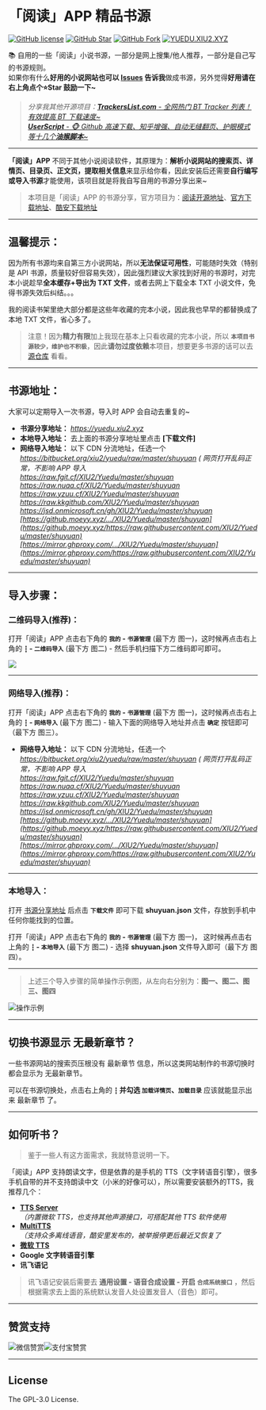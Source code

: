 # 「阅读」APP 精品书源

[![GitHub license](https://img.shields.io/badge/license-GPL--3.0-orange?style=flat-square&color=0f6adb&logo=github)](https://github.com/XIU2/yuedu/)
[![GitHub Star](https://img.shields.io/github/stars/XIU2/yuedu.svg?style=flat-square&label=Star&color=0f6adb&logo=github)](https://github.com/XIU2/yuedu/)
[![GitHub Fork](https://img.shields.io/github/forks/XIU2/yuedu.svg?style=flat-square&label=Fork&color=0f6adb&logo=github)](https://github.com/XIU2/yuedu/)
[![YUEDU.XIU2.XYZ](https://img.shields.io/static/v1?label=%20&message=YUEDU.XIU2.XYZ&style=flat-square&labelColor=1172EB&color=0f6adb&logo=data:image/png;base64,iVBORw0KGgoAAAANSUhEUgAAABAAAAAQCAYAAAAf8/9hAAAA1ElEQVR42mMULHr9n4ECwEhVA971ijDUb/7CMPnAD4Y4M3aGCeG8ODUKFb/BNCDYgI1hdiwfXBIbQFcDNwBkO0wQXRGyHDofqwHOaiwMq9MFGDwnvWfw0WNnyHbgYnCf+J7h9KO/xBkAYuPzN1EGoIcDLnnaGUCRF5D5INqk/R3DvTf/iI8FmAtgBtRt+sJw8ckfho1ZAnAxnAYgawYBH21WhkVJ/HAxgglJlJuR4cnHfwzsLIwo/o8yYWOYEsnH8PHbP4bStV8Y1lz4hZmUyQEUGwAAWJ624X5VLdcAAAAASUVORK5CYII=)](https://yuedu.xiu2.xyz)

📚 自用的一些「阅读」小说书源，一部分是网上搜集/他人推荐，一部分是自己写的书源规则。  
如果你有什么**好用的小说网站也可以 [Issues](https://github.com/XIU2/Yuedu/issues/new/choose) 告诉我**做成书源，另外觉得**好用请在右上角点个⭐Star 鼓励一下~**   

> _分享我其他开源项目：[**TrackersList.com** - 全网热门 BT Tracker 列表！有效提高 BT 下载速度~](https://github.com/XIU2/TrackersListCollection) <img src="https://img.shields.io/github/stars/XIU2/TrackersListCollection.svg?style=flat-square&label=Star&color=4285dd&logo=github" height="16px" />_  
> _[**UserScript** - 🐵 Github 高速下载、知乎增强、自动无缝翻页、护眼模式 等十几个**油猴脚本**~](https://github.com/XIU2/UserScript) <img src="https://img.shields.io/github/stars/XIU2/UserScript.svg?style=flat-square&label=Star&color=4285dd&logo=github" height="16px" />_

****

**「阅读」APP** 不同于其他小说阅读软件，其原理为：**解析小说网站的搜索页、详情页、目录页、正文页，提取相关信息**来显示给你看，因此安装后还需要**自行编写或导入书源**才能使用，该项目就是将我自写自用的书源分享出来~  

> 本项目是「阅读」APP 的书源分享，官方项目为：[阅读开源地址](https://github.com/gedoor/legado)、[官方下载地址](https://github.com/gedoor/legado/releases)、[酷安下载地址](https://www.coolapk.com/apk/256030)

****

## 温馨提示：

因为所有书源均来自第三方小说网站，所以**无法保证可用性**，可能随时失效（特别是 API 书源，质量较好但容易失效），因此强烈建议大家找到好用的书源时，对完本小说趁早**全本缓存+导出为 TXT 文件**，或者去网上下载全本 TXT 小说文件，免得书源失效后纠结。。。  

我的阅读书架里绝大部分都是这些年收藏的完本小说，因此我也早早的都替换成了本地 TXT 文件，省心多了。

> 注意！因为**精力有限**加上我现在基本上只看收藏的完本小说，所以 **`本项目书源较少，维护也不积极`**，因此**请勿过度依赖**本项目，想要更多书源的话可以去 [源仓库](https://www.yckceo.com/yuedu/shuyuan) 看看。

****

## 书源地址：
大家可以定期导入一次书源，导入时 APP 会自动去重复的~
- **书源分享地址：** _https://yuedu.xiu2.xyz_  
- **本地导入地址：** 去上面的书源分享地址里点击 **\[下载文件\]**  
- **网络导入地址：** 以下 CDN 分流地址，任选一个  
_https://bitbucket.org/xiu2/yuedu/raw/master/shuyuan ( 网页打开乱码正常，不影响 APP 导入_  
_https://raw.fgit.cf/XIU2/Yuedu/master/shuyuan_  
_https://raw.nuaa.cf/XIU2/Yuedu/master/shuyuan_  
_https://raw.yzuu.cf/XIU2/Yuedu/master/shuyuan_  
_https://raw.kkgithub.com/XIU2/Yuedu/master/shuyuan_  
_https://jsd.onmicrosoft.cn/gh/XIU2/Yuedu/master/shuyuan_  
_[https://github.moeyy.xyz/.../XIU2/Yuedu/master/shuyuan](https://github.moeyy.xyz/https://raw.githubusercontent.com/XIU2/Yuedu/master/shuyuan)_  
_[https://mirror.ghproxy.com/.../XIU2/Yuedu/master/shuyuan](https://mirror.ghproxy.com/https://raw.githubusercontent.com/XIU2/Yuedu/master/shuyuan)_  

****

## 导入步骤：

### 二维码导入(推荐)：
打开「阅读」APP 点击右下角的 **`我的` - `书源管理`** (最下方 图一)，这时候再点击右上角的 **` ┇ ` - `二维码导入`** (最下方 图二) - 然后手机扫描下方二维码即可即可。  

![](https://bitbucket.org/xiu2/yuedu/raw/master/dist/img/img-03.png)

****

### 网络导入(推荐)：
打开「阅读」APP 点击右下角的 **`我的` - `书源管理`** (最下方 图一)，这时候再点击右上角的 **` ┇ ` - `网络导入`** (最下方 图二) - 输入下面的网络导入地址并点击 **`确定`** 按钮即可（最下方 图三）。  
- **网络导入地址：** 以下 CDN 分流地址，任选一个  
_https://bitbucket.org/xiu2/yuedu/raw/master/shuyuan ( 网页打开乱码正常，不影响 APP 导入_  
_https://raw.fgit.cf/XIU2/Yuedu/master/shuyuan_  
_https://raw.nuaa.cf/XIU2/Yuedu/master/shuyuan_  
_https://raw.yzuu.cf/XIU2/Yuedu/master/shuyuan_  
_https://raw.kkgithub.com/XIU2/Yuedu/master/shuyuan_  
_https://jsd.onmicrosoft.cn/gh/XIU2/Yuedu/master/shuyuan_  
_[https://github.moeyy.xyz/.../XIU2/Yuedu/master/shuyuan](https://github.moeyy.xyz/https://raw.githubusercontent.com/XIU2/Yuedu/master/shuyuan)_  
_[https://mirror.ghproxy.com/.../XIU2/Yuedu/master/shuyuan](https://mirror.ghproxy.com/https://raw.githubusercontent.com/XIU2/Yuedu/master/shuyuan)_  

****

### 本地导入：
打开 [书源分享地址](https://yuedu.xiu2.xyz) 后点击 **`下载文件`** 即可下载 **shuyuan.json** 文件，存放到手机中任何你能找到的位置。  

打开「阅读」APP 点击右下角的 **`我的` - `书源管理`** (最下方 图一)， 这时候再点击右上角的 **` ┇ ` - `本地导入`** (最下方 图二) - 选择 **shuyuan.json** 文件导入即可（最下方 图四）。  

****

> 上述三个导入步骤的简单操作示例图，从左向右分别为：**图一、图二、图三、图四**

![操作示例](https://bitbucket.org/xiu2/yuedu/raw/master/dist/img/img-04.png)

****

## 切换书源显示 无最新章节？

一些书源网站的搜索页压根没有 最新章节 信息，所以这类网站制作的书源切换时都会显示为 无最新章节。

可以在书源切换处，点击右上角的 **` ┇ ` 并勾选 `加载详情页`、`加载目录`** 应该就能显示出来 最新章节 了。

****

## 如何听书？

> 鉴于一些人有这方面需求，我就特意说明一下。  

「阅读」APP 支持朗读文字，但是依靠的是手机的 TTS（文字转语音引擎），很多手机自带的并不支持朗读中文（小米的好像可以），所以需要安装额外的TTS，我推荐几个：
- **[TTS Server](https://github.com/jing332/tts-server-android)**  
_（内置微软 TTS，也支持其他声源接口，可搭配其他 TTS 软件使用_  
- **[MultiTTS](https://t.me/MultiTTS)**  
_（支持众多离线语音，酷安里发布的，被举报停更后最近又恢复了_  
- **[微软 TTS](https://github.com/ag2s20150909/TTS)**  
- **Google 文字转语音引擎**  
- **讯飞语记**  

> 讯飞语记安装后需要去 **通用设置 - 语音合成设置 - 开启 `合成系统接口`** ，然后根据需求去上面的系统默认发音人处设置发音人（音色）即可。  

****

## 赞赏支持

![微信赞赏](https://bitbucket.org/xiu2/xiu2/raw/master/img/zs-01.png)![支付宝赞赏](https://bitbucket.org/xiu2/xiu2/raw/master/img/zs-02.png)

****

## License

The GPL-3.0 License.